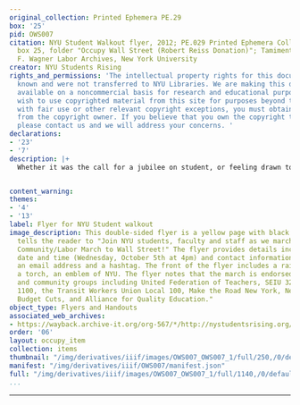 ```yaml
---
original_collection: Printed Ephemera PE.29
box: '25'
pid: OWS007
citation: NYU Student Walkout flyer, 2012; PE.029 Printed Ephemera Collection on Subjects;
  box 25, folder "Occupy Wall Street (Robert Reiss Donation)"; Tamiment Library/Robert
  F. Wagner Labor Archives, New York University
creator: NYU Students Rising
rights_and_permissions: 'The intellectual property rights for this document are not
  known and were not transferred to NYU Libraries. We are making this document publicly
  available on a noncommercial basis for research and educational purposes. If you
  wish to use copyrighted material from this site for purposes beyond those in accordance
  with fair use or other relevant copyright exceptions, you must obtain permission
  from the copyright owner. If you believe that you own the copyright to this document,
  please contact us and we will address your concerns. '
declarations:
- '23'
- '7'
description: |+
  Whether it was the call for a jubilee on student, or feeling drawn to other causes under the Occupy Wall Street umbrella, students from across New York City's colleges and universities were a large presence in on-the-ground protests, working groups, and actions. Students at New York University formed an Occupy affinity group called NYU for Occupy Wall Street. They coordinated student-led actions from, and in opposition to, the University. This included the occupation of university-owned buildings like the Stern School of Business on Gould Plaza and walk-outs like the one called for in this flyer. This walkout was a part of a coordinated nation-wide effort that included student protests at more than 75 campuses across the country, much of which was organized through social media.


content_warning:
themes:
- '4'
- '13'
label: Flyer for NYU Student walkout
image_description: This double-sided flyer is a yellow page with black text, and it
  tells the reader to "Join NYU students, faculty and staff as we march to meet the
  Community/Labor March to Wall Street!" The flyer provides details including the
  date and time (Wednesday, October 5th at 4pm) and contact information including
  an email address and a hashtag. The front of the flyer includes a raised fist carrying
  a torch, an emblem of NYU. The flyer notes that the march is endorsed by "unions
  and community groups including United Federation of Teachers, SEIU 32BJ and SEIU
  1100, the Transit Workers Union Local 100, Make the Road New York, New Yorkers Against
  Budget Cuts, and Alliance for Quality Education."
object_type: Flyers and Handouts
associated_web_archives:
- https://wayback.archive-it.org/org-567/*/http://nystudentsrising.org/
order: '06'
layout: occupy_item
collection: items
thumbnail: "/img/derivatives/iiif/images/OWS007_OWS007_1/full/250,/0/default.jpg"
manifest: "/img/derivatives/iiif/OWS007/manifest.json"
full: "/img/derivatives/iiif/images/OWS007_OWS007_1/full/1140,/0/default.jpg"
...
```

---
